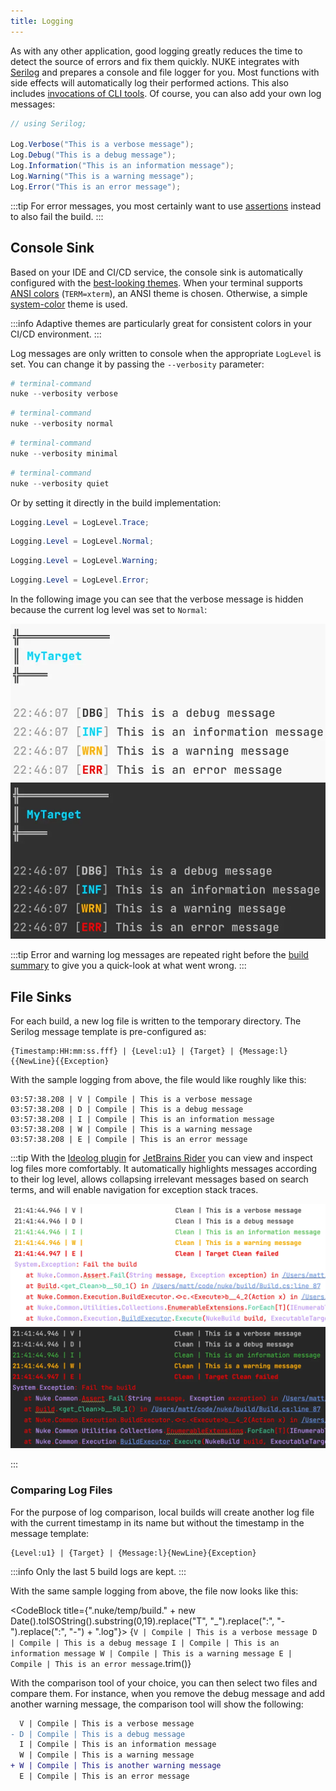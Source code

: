 ```yaml
---
title: Logging
---
```


As with any other application, good logging greatly reduces the time to detect the source of errors and fix them quickly. NUKE integrates with [Serilog](https://serilog.net/) and prepares a console and file logger for you. Most functions with side effects will automatically log their performed actions. This also includes [invocations of CLI tools](../03-common/08-cli-tools.md). Of course, you can also add your own log messages:

```csharp
// using Serilog;

Log.Verbose("This is a verbose message");
Log.Debug("This is a debug message");
Log.Information("This is an information message");
Log.Warning("This is a warning message");
Log.Error("This is an error message");
```

:::tip
For error messages, you most certainly want to use [assertions](14-assertions.md) instead to also fail the build.
:::

## Console Sink

Based on your IDE and CI/CD service, the console sink is automatically configured with the [best-looking themes](https://github.com/serilog/serilog-sinks-console#themes). When your terminal supports [ANSI colors](https://en.wikipedia.org/wiki/ANSI_escape_code) (`TERM=xterm`), an ANSI theme is chosen. Otherwise, a simple [system-color](https://docs.microsoft.com/en-us/dotnet/api/system.consolecolor) theme is used.

:::info
Adaptive themes are particularly great for consistent colors in your CI/CD environment.
:::

Log messages are only written to console when the appropriate `LogLevel` is set. You can change it by passing the `--verbosity` parameter:

<Tabs groupId="logging">
  <TabItem value="trace" label="Verbose" default>

```powershell
# terminal-command
nuke --verbosity verbose
```

  </TabItem>
  <TabItem value="normal" label="Normal" default>

```powershell
# terminal-command
nuke --verbosity normal
```

  </TabItem>
  <TabItem value="warning" label="Minimal" default>

```powershell
# terminal-command
nuke --verbosity minimal
```

  </TabItem>
  <TabItem value="error" label="Quiet" default>

```powershell
# terminal-command
nuke --verbosity quiet
```

  </TabItem>
</Tabs>

Or by setting it directly in the build implementation:

<Tabs groupId="logging">
  <TabItem value="trace" label="Trace" default>

<!-- snippet: logging -->
```csharp
Logging.Level = LogLevel.Trace;
```
<!-- endSnippet -->

  </TabItem>
  <TabItem value="normal" label="Normal">

```csharp
Logging.Level = LogLevel.Normal;
```

  </TabItem>
  <TabItem value="warning" label="Warning">

```csharp
Logging.Level = LogLevel.Warning;
```

  </TabItem>
  <TabItem value="error" label="Error">

```csharp
Logging.Level = LogLevel.Error;
```

  </TabItem>
</Tabs>

In the following image you can see that the verbose message is hidden because the current log level was set to `Normal`:

<p style={{maxWidth:'380px'}}>

![Logging Output in Console](logging-console-light.webp#gh-light-mode-only)
![Logging Output in Console](logging-console-dark.webp#gh-dark-mode-only)

</p>

:::tip
Error and warning log messages are repeated right before the [build summary](../01-getting-started/03-execution.md#build-summary) to give you a quick-look at what went wrong.
:::

## File Sinks

For each build, a new log file is written to the temporary directory. The Serilog message template is pre-configured as:

```text title="Message Template"
{Timestamp:HH:mm:ss.fff} | {Level:u1} | {Target} | {Message:l}{{NewLine}{{Exception}
```

With the sample logging from above, the file would like roughly like this:

```log title=".nuke/temp/build.log"
03:57:38.208 | V | Compile | This is a verbose message
03:57:38.208 | D | Compile | This is a debug message
03:57:38.208 | I | Compile | This is an information message
03:57:38.208 | W | Compile | This is a warning message
03:57:38.208 | E | Compile | This is an error message
```

:::tip
With the [Ideolog plugin](https://plugins.jetbrains.com/plugin/9746-ideolog) for [JetBrains Rider](https://jetbrains.com/rider/) you can view and inspect log files more comfortably. It automatically highlights messages according to their log level, allows collapsing irrelevant messages based on search terms, and will enable navigation for exception stack traces.

<p style={{maxWidth:'680px',marginBottom:'-24px'}}>

![Ideolog plugin in JetBrains Rider](logging-ideolog-light.webp#gh-light-mode-only)
![Ideolog plugin in JetBrains Rider](logging-ideolog-dark.webp#gh-dark-mode-only)

</p>
:::

### Comparing Log Files

For the purpose of log comparison, local builds will create another log file with the current timestamp in its name but without the timestamp in the message template:

```text title="Message Template"
{Level:u1} | {Target} | {Message:l}{NewLine}{Exception}
```

:::info
Only the last 5 build logs are kept.
:::

With the same sample logging from above, the file now looks like this:

<CodeBlock title={".nuke/temp/build." + new Date().toISOString().substring(0,19).replace("T", "_").replace(":", "-").replace(":", "-") + ".log"}>
{`
V | Compile | This is a verbose message
D | Compile | This is a debug message
I | Compile | This is an information message
W | Compile | This is a warning message
E | Compile | This is an error message
`.trim()}
</CodeBlock>

With the comparison tool of your choice, you can then select two files and compare them. For instance, when you remove the debug message and add another warning message, the comparison tool will show the following:

```diff title="Diff Output"
  V | Compile | This is a verbose message
- D | Compile | This is a debug message
  I | Compile | This is an information message
  W | Compile | This is a warning message
+ W | Compile | This is another warning message
  E | Compile | This is an error message
```
